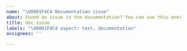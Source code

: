 ```yaml
---
name: "\U0001F4C4 Documentation issue"
about: Found an issue in the documentation? You can use this one!
title: doc issue
labels: "\U0001F4C4 aspect: text, documentation"
assignees: ''

---
```



